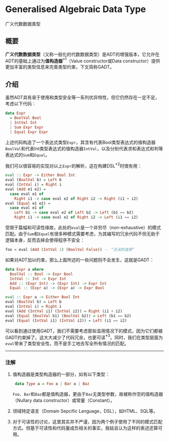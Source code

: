 # Generalised Algebraic Data Type

广义代数数据类型

## 概要

**广义代数数据类型**（又称一般化的代数数据类型）是ADT的增强版本，它允许在ADT的基础上通过为**值构造器**$^{*1}$（Value constructor或Data constructor）提供更加丰富的类型信息来完善类型约束，下文简称GADT。

## 介绍

虽然ADT具有易于使用和类型安全等一系列优异特性，但它仍然存在一定不足，考虑以下代码：

```Haskell
data Expr
  = BoolVal Bool
  | IntVal Int
  | Sum Expr Expr
  | Equal Expr Expr
```

上述代码构造了一个表达式类型`Expr`，其含有代表Bool类型表达式的值构造器`BoolVal`和代表Int类型表达式的值构造器`IntVal`，以及分别代表求和表达式和判等表达式的`Sum`和`Equal`。

我们可以很容易的实现对以上`Expr`的解析，这在构建DSL$^{*2}$时很有用：

```Haskell
eval :: Expr -> Either Bool Int
eval (BoolVal b) = Left b
eval (IntVal i) = Right i
eval (Add e1 e2) =
  case eval e1 of
    Right i1 -> case eval e2 of Right i2 -> Right (i1 + i2)
eval (Equal e1 e2) =
  case eval e1 of
    Left b1 -> case eval e2 of Left b2 -> Left (b1 == b2)
    Right i1 -> case eval e2 of Right i2 -> Left (i1 == i2)
```

受限于篇幅和可读性缘故，此处的`eval`是一个非穷尽（non-exhaustive）的模式匹配。由于`Sum`和`Equal`有很多种模式需要考虑，为其编写的冗余代码不但无助于逻辑本身，反而去掉会使得程序不安全：

```Haskell
foo = eval (Add (IntVal 1) (BoolVal False)) -- “合法的滥用”
```

如果对ADT加以约束，那么上面所述的一些问题则不会发生，这就是GADT：

```Haskell
data Expr a where
  BoolVal :: Bool -> Expr Bool
  IntVal :: Int -> Expr Int
  Add :: (Expr Int) -> (Expr Int) -> Expr Int
  Equal :: (Expr a) -> (Expr a) -> Expr Bool

eval :: Expr a -> Either Bool Int
eval (BoolVal b) = Left b
eval (IntVal i) = Right i
eval (Add (IntVal i1) (IntVal i2)) = Right (i1 + i2)
eval (Equal (BoolVal b1) (BoolVal b2)) = Left (b1 == b2)
eval (Equal (IntVal i1) (IntVal i2)) = Left (i1 == i2)
```

可以看到通过使用GADT，我们不需要考虑那些滥用情况下的模式，因为它们都被GADT约束掉了。这大大减少了代码冗余，也更可读$^{*3}$。同时，我们在类型层面为`eval`带来了类型安全性，而不是手工地去写全所有情况的匹配。

---

### 注解

1. 值构造器是类型构造器的一部分，如有以下类型：

   ```Haskell
    data Type a = Foo a | Bar a | Baz
   ```

   `Foo`、`Bar`和`Baz`都是值构造器，更由于`Baz`无类型参数，故被称作空的值构造器（Nullary data constructor）或常量（Constant）。

2. 领域特定语言（Domain Sepcific Language，DSL），如HTML、SQL等。
3. 对于可读性的讨论，这里其实并不严谨，因为两个例子使用了不同的模式匹配方式。但基于可读性和代码量成负相关的事实，我姑且认为这样的表述还算可用。
